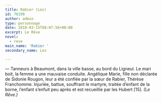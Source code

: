 ```yaml
---
title: Rabier (Les)
id: 76199
author: admin
type: personnage
date: 2010-03-15T08:07:58+00:00
excerpt: Le Rêve
novel:
  - reve
main_name: 'Rabier '
secondary_name: Les

---
```

— Tanneurs à Beaumont, dans la ville basse, au bord du Ligneul. Le mari boit, la femme a une mauvaise conduite. Angélique Marie, fille non déclarée de Sidonie Rougon, leur a été confiée par la sœur de Rabier, Thérèse Franchomme. Injuriée, battue, souffrant le martyre, traitée d&rsquo;enfant de la borne, l&rsquo;enfant s&rsquo;enfuit peu après et est recueillie par les Hubert [15]. _(Le Rêve.)_
